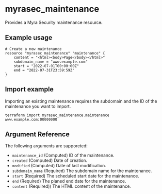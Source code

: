 # myrasec_maintenance

Provides a Myra Security maintenance resource.

## Example usage

```hcl
# Create a new maintenance
resource "myrasec_maintenance" "maintenance" {
    content = "<html><body>Page</body></html>"
    subdomain_name = "www.example.com"
    start = "2022-07-01T00:00:00Z"
    end = "2022-07-31T23:59:59Z"
}
```

## Import example
Importing an existing maintenance requires the subdomain and the ID of the maintenance you want to import.
```hcl
terraform import myrasec_maintenance.maintenance www.example.com:00000000
```

## Argument Reference

The following arguments are supporeted:

* `maintenance_id` (Computed) ID of the maintenance.
* `created` (Computed) Date of creation.
* `modified` (Computed) Date of last modification.
* `subdomain_name` (Required) The subdomain name for the maintenance.
* `start` (Required) The scheduled start date for the maintenance.
* `end` (Required) The planed end date for the maintenance.
* `content` (Required)) The HTML content of the maintenance.